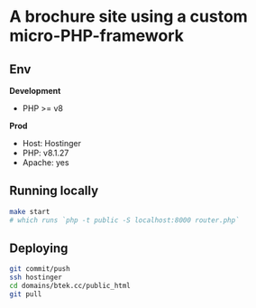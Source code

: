 # A brochure site using a custom micro-PHP-framework

## Env

**Development**
- PHP >= v8

**Prod**
- Host: Hostinger
- PHP: v8.1.27
- Apache: yes

## Running locally

```sh
make start
# which runs `php -t public -S localhost:8000 router.php`
```

## Deploying

```sh
git commit/push
ssh hostinger
cd domains/btek.cc/public_html
git pull
```


